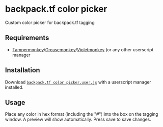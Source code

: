 # backpack.tf color picker
Custom color picker for backpack.tf tagging

## Requirements
- [Tampermonkey](https://www.tampermonkey.net/)/[Greasemonkey](https://www.greasespot.net/)/[Violetmonkey](https://violentmonkey.github.io/) (or any other userscript manager

## Installation
Download [`backpack.tf color picker.user.js`](backpack.tf-color-picker.user.js?raw=true) with a userscript manager installed.

## Usage 
Place any color in hex format (including the "#") into the box on the tagging window. A preview will show automatically. Press save to save changes.

